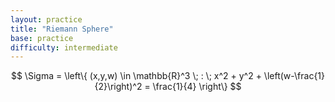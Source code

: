 ```yaml
---
layout: practice 
title: "Riemann Sphere"
base: practice
difficulty: intermediate
---
```


$$ \Sigma = \left\{ (x,y,w) \in \mathbb{R}^3 \; : \; x^2 + y^2 + \left(w-\frac{1}{2}\right)^2 = \frac{1}{4} \right\} $$
